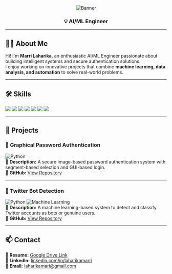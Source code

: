 <!-- HEADER BANNER -->
<p align="center">
  <img src="https://capsule-render.vercel.app/api?type=waving&color=0:4F46E5,100:9333EA&height=200&section=header&text=Marri%20Laharika&fontSize=40&fontColor=ffffff&animation=fadeIn" alt="Banner"/>
</p>

<h3 align="center">💡 AI/ML Engineer</h3>

---

## 👩‍💻 About Me
Hi! I'm **Marri Laharika**, an enthusiastic AI/ML Engineer passionate about building intelligent systems and secure authentication solutions.  
I enjoy working on innovative projects that combine **machine learning, data analysis, and automation** to solve real-world problems.

---

## 🛠 Skills
<p>
  <img src="https://img.shields.io/badge/Python-3776AB?style=for-the-badge&logo=python&logoColor=white"/>
  <img src="https://img.shields.io/badge/Java-007396?style=for-the-badge&logo=java&logoColor=white"/>
  <img src="https://img.shields.io/badge/Machine%20Learning-102230?style=for-the-badge&logo=scikit-learn&logoColor=orange"/>
  <img src="https://img.shields.io/badge/TensorFlow-FF6F00?style=for-the-badge&logo=tensorflow&logoColor=white"/>
  <img src="https://img.shields.io/badge/OpenCV-27338e?style=for-the-badge&logo=opencv&logoColor=white"/>
  <img src="https://img.shields.io/badge/HTML-E34F26?style=for-the-badge&logo=html5&logoColor=white"/>
  <img src="https://img.shields.io/badge/CSS-1572B6?style=for-the-badge&logo=css3&logoColor=white"/>
</p>

---

## 🚀 Projects

### 🎨 Graphical Password Authentication  
![Python](https://img.shields.io/badge/Python-3776AB?style=for-the-badge&logo=python&logoColor=white)  
🔹 **Description:** A secure image-based password authentication system with segment-based selection and GUI-based login.  
🔹 **GitHub:** [View Repository](https://github.com/laharika0127/graphical-password-authentication)

---

### 🤖 Twitter Bot Detection  
![Python](https://img.shields.io/badge/Python-3776AB?style=for-the-badge&logo=python&logoColor=white) ![Machine Learning](https://img.shields.io/badge/Machine%20Learning-102230?style=for-the-badge&logo=scikit-learn&logoColor=orange)  
🔹 **Description:** A machine learning-based system to detect and classify Twitter accounts as bots or genuine users.  
🔹 **GitHub:** [View Repository](https://github.com/laharika0127/twitter-bot-detection)

---

## 📫 Contact  
📄 **Resume:** [Google Drive Link](https://drive.google.com/file/d/16Vh_1Utb96JZwlknwgifKvluuLgx3Gg7/view)  
🔗 **LinkedIn:** [linkedin.com/in/laharikamarri](https://www.linkedin.com/in/laharikamarri/)  
📧 **Email:** laharikamari@gmail.com  

